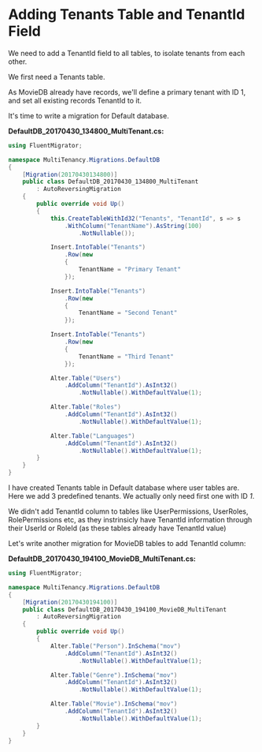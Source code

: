 # Adding Tenants Table and TenantId Field

We need to add a TenantId field to all tables, to isolate tenants from each other.

We first need a Tenants table. 

As MovieDB already have records, we'll define a primary tenant with ID 1, and set all existing records TenantId to it.

It's time to write a migration for Default database.

**DefaultDB_20170430_134800_MultiTenant.cs:**

```csharp
using FluentMigrator;

namespace MultiTenancy.Migrations.DefaultDB
{
    [Migration(20170430134800)]
    public class DefaultDB_20170430_134800_MultiTenant
        : AutoReversingMigration
    {
        public override void Up()
        {
            this.CreateTableWithId32("Tenants", "TenantId", s => s
                .WithColumn("TenantName").AsString(100)
                    .NotNullable());

            Insert.IntoTable("Tenants")
                .Row(new
                {
                    TenantName = "Primary Tenant"
                });

            Insert.IntoTable("Tenants")
                .Row(new
                {
                    TenantName = "Second Tenant"
                });

            Insert.IntoTable("Tenants")
                .Row(new
                {
                    TenantName = "Third Tenant"
                });

            Alter.Table("Users")
                .AddColumn("TenantId").AsInt32()
                    .NotNullable().WithDefaultValue(1);

            Alter.Table("Roles")
                .AddColumn("TenantId").AsInt32()
                    .NotNullable().WithDefaultValue(1);

            Alter.Table("Languages")
                .AddColumn("TenantId").AsInt32()
                    .NotNullable().WithDefaultValue(1);
        }
    }
}
```

I have created Tenants table in Default database where user tables are. Here we add 3 predefined tenants. We actually only need first one with ID *1*.

We didn't add TenantId column to tables like UserPermissions, UserRoles, RolePermissions etc, as they instrinsicly have TenantId information through their UserId or RoleId (as these tables already have TenantId value)

Let's write another migration for MovieDB tables to add TenantId column:

**DefaultDB_20170430_194100_MovieDB_MultiTenant.cs:**

```csharp
using FluentMigrator;

namespace MultiTenancy.Migrations.DefaultDB
{
    [Migration(20170430194100)]
    public class DefaultDB_20170430_194100_MovieDB_MultiTenant
        : AutoReversingMigration
    {
        public override void Up()
        {
            Alter.Table("Person").InSchema("mov")
                .AddColumn("TenantId").AsInt32()
                    .NotNullable().WithDefaultValue(1);

            Alter.Table("Genre").InSchema("mov")
                .AddColumn("TenantId").AsInt32()
                    .NotNullable().WithDefaultValue(1);

            Alter.Table("Movie").InSchema("mov")
                .AddColumn("TenantId").AsInt32()
                    .NotNullable().WithDefaultValue(1);
        }
    }
}
```